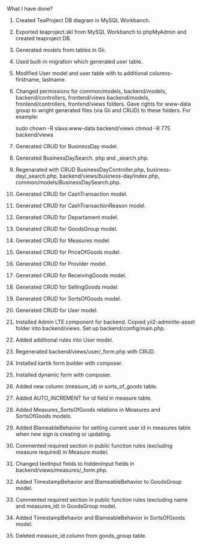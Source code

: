 What I have done?

1.  Created TeaProject DB diagram in MySQL Workbanch.
2.  Exported teaproject.skl from MySQL Workbanch to phpMyAdmin and 
    created teaproject DB.
3.  Generated models from tables in Gii.
4.  Used built-in migration which generated user table.
5.  Modified User model and user table with to additional columns-
    firstname, lastname.
6.  Changed permissions for common/models, backend/models,
    backend/controllers, frontend/views backend/models, 
    frontend/controllers, frontend/views folders. Gave rights for 
    www-data group to wright generated files (via Gii and CRUD) to these 
    folders. For example:
   
    sudo chown -R slava:www-data backend/views
    chmod -R 775 backend/views 
   
7.  Generated CRUD for BusinessDay model.
8.  Generated BusinessDaySearch. php and _search.php.
9.  Regenarated with CRUD BusinessDayController.php, 
    business-day/_search.php, backend/views/business-day/index.php,
    common/models/BusinessDaySearch.php.
10. Generated CRUD for CashTransaction model.
11. Generated CRUD for CashTransactionReason model.
12. Generated CRUD for Departament model.
13. Generated CRUD for GoodsGroup model.
14. Generated CRUD for Measures model.
15. Generated CRUD for PriceOfGoods model.
16. Generated CRUD for Provider model.
17. Generated CRUD for ReceivingGoods model.
18. Generated CRUD for SellingGoods model.
19. Generated CRUD for SortsOfGoods model.
20. Generated CRUD for User model.
21. Installed Admin LTE component for backend. 
    Copied yii2-adminlte-asset folder into backend/views.
    Set up backend/config/main.php.
22. Added additional rules into User model.
23. Regenerated backend/views/user/_form.php with CRUD.
24. Installed kartik form builder with composer. 
25. Installed dynamic form with composer.   
26. Added new column (measure_id) in sorts_of_goods table. 
27. Added AUTO_INCREMENT for id field in measure table.
28. Added Measures_SortsOfGoods relations in Measures and SortsOfGoods models.
29. Added BlameableBehavior for setting current user id in measures table when new sign is creating or updating.
30. Commented required section in public function rules (excluding measure required) in Measure model.
31. Changed textInput fields to hiddenInput fields in backend/views/measures/_form.php.
32. Added TimestampBehavior and BlameableBehavior to GoodsGroup model.
33. Commented required section in public function rules (excluding name and measures_id) in GoodsGroup model.
34. Added TimestampBehavior and BlameableBehavior in SortsOfGoods model.
35. Deleted measure_id column from goods_group table.


